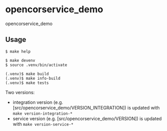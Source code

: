# opencorservice_demo

opencorservice_demo

## Usage

```console
$ make help

$ make devenv
$ source .venv/bin/activate

(.venv)$ make build
(.venv)$ make info-build
(.venv)$ make tests
```

 Two versions:

- integration version (e.g. [src/opencorservice_demo/VERSION_INTEGRATION]) is updated with ``make version-integration-*``
- service version (e.g. [src/opencorservice_demo/VERSION]) is updated with ``make version-service-*``
